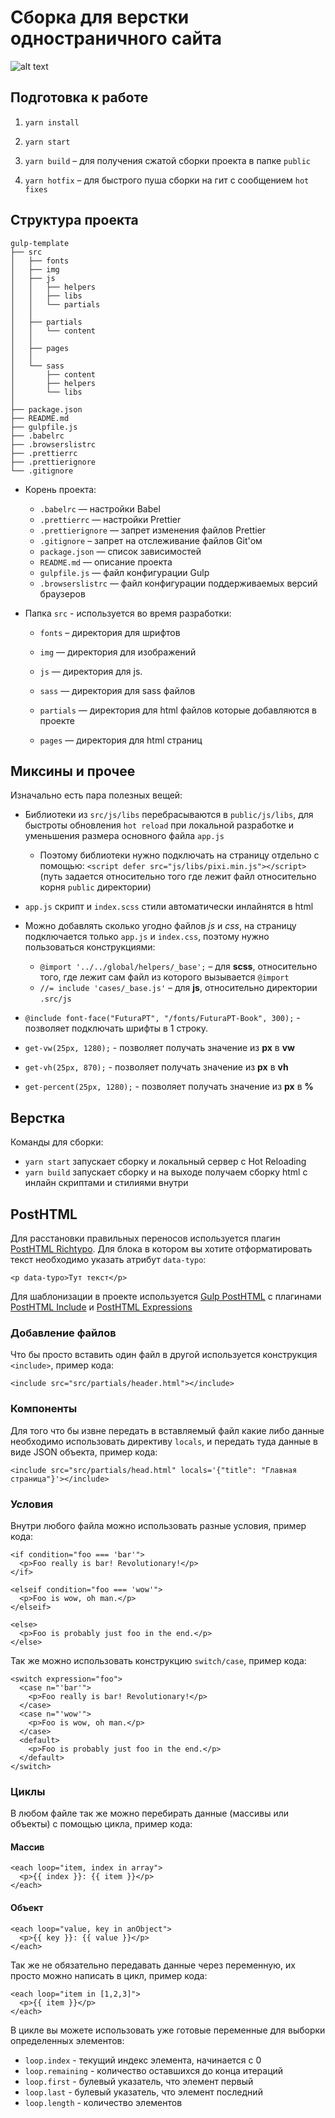 # Сборка для верстки одностраничного сайта
![alt text](https://badgen.net/github/release/kudg0/template_singlePage "Releases")

## Подготовка к работе

1. `yarn install`
2. `yarn start`

3. `yarn build` – для получения сжатой сборки проекта в папке `public`

4. `yarn hotfix` – для быстрого пуша сборки на гит с сообщением `hot fixes` 

## Структура проекта
```
gulp-template
├── src
│   ├── fonts
│   ├── img
│   ├── js
│   │   ├── helpers
│   │   ├── libs
│   │   └── partials
│   │
│   ├── partials
│   │   └── content
│   │
│   ├── pages
│   │
│   └── sass
│       ├── content
│       ├── helpers
│       └── libs
│    
├── package.json
├── README.md
├── gulpfile.js
├── .babelrc
├── .browserslistrc
├── .prettierrc
├── .prettierignore
└── .gitignore
```

* Корень проекта:
    * ```.babelrc``` — настройки Babel
    * ```.prettierrc``` — настройки Prettier
    * ```.prettierignore``` — запрет изменения файлов Prettier
    * ```.gitignore``` – запрет на отслеживание файлов Git'ом
    * ```package.json``` — список зависимостей
    * ```README.md``` — описание проекта
    * ```gulpfile.js``` — файл конфигурации Gulp
    * ```.browserslistrc``` — файл конфигурации поддерживаемых версий браузеров
    
* Папка ```src``` - используется во время разработки:
    * ```fonts``` – директория для шрифтов

    * ```img``` — директория для изображений

    * ```js``` — директория для js.

    * ```sass``` — директория для sass файлов

    * ```partials``` — директория для html файлов которые добавляются в проекте

    * ```pages``` — директория для html страниц


## Миксины и прочее
Изначально есть пара полезных вещей:
- Библиотеки из `src/js/libs` перебрасываются в `public/js/libs`, для быстроты обновления `hot reload` при локальной разработке и уменьшения размера основного файла `app.js`
  - Поэтому библиотеки нужно подключать на страницу отдельно с помощью:
    `<script defer src="js/libs/pixi.min.js"></script>` (путь задается относительно того где лежит файл относительно корня `public` директории)

- `app.js` скрипт и `index.scss` стили автоматически инлайнятся в html

- Можно добавлять сколько угодно файлов *js* и *css*, на страницу подключается только `app.js` и `index.css`, поэтому нужно пользоваться конструкциями:
  - `@import '../../global/helpers/_base';` – для **scss**, относительно того, где лежит сам файл из которого вызывается `@import`
  - `//= include 'cases/_base.js'` – для **js**, относительно директории ```.src/js```

- `@include font-face("FuturaPT", "/fonts/FuturaPT-Book", 300);` - позволяет подключать шрифты в 1 строку.
- `get-vw(25px, 1280);` - позволяет получать значение из **px** в **vw**
- `get-vh(25px, 870);` - позволяет получать значение из **px** в **vh**
- `get-percent(25px, 1280);` - позволяет получать значение из **px** в **%**
 
## Верстка
Команды для сборки:
 - `yarn start` запускает сборку и локальный сервер с Hot Reloading
 - `yarn build` запускает сборку и на выходе получаем сборку html с инлайн скриптами и стилиями внутри
 
## PostHTML
Для расстановки правильных переносов используется плагин [PostHTML Richtypo](https://github.com/Grawl/posthtml-richtypo). Для блока в котором вы хотите отформатировать текст необходимо указать атрибут `data-typo`:
```
<p data-typo>Тут текст</p>
```

Для шаблонизации в проекте используется [Gulp PostHTML](https://github.com/posthtml/gulp-posthtml) с плагинами [PostHTML Include](https://github.com/posthtml/posthtml-include) и [PostHTML Expressions](https://github.com/posthtml/posthtml-expressions)

### Добавление файлов
Что бы просто вставить один файл в другой используется конструкция `<include>`, пример кода:
```
<include src="src/partials/header.html"></include>
```

### Компоненты
Для того что бы извне передать в вставляемый файл какие либо данные необходимо использовать директиву `locals`, и передать туда данные в виде JSON объекта, пример кода:
```
<include src="src/partials/head.html" locals='{"title": "Главная страница"}'></include>
```

### Условия
Внутри любого файла можно использовать разные условия, пример кода:
```
<if condition="foo === 'bar'">
  <p>Foo really is bar! Revolutionary!</p>
</if>

<elseif condition="foo === 'wow'">
  <p>Foo is wow, oh man.</p>
</elseif>

<else>
  <p>Foo is probably just foo in the end.</p>
</else>
```

Так же можно использовать конструкцию `switch/case`, пример кода:
```
<switch expression="foo">
  <case n="'bar'">
    <p>Foo really is bar! Revolutionary!</p>
  </case>
  <case n="'wow'">
    <p>Foo is wow, oh man.</p>
  </case>
  <default>
    <p>Foo is probably just foo in the end.</p>
  </default>
</switch>
```

### Циклы
В любом файле так же можно перебирать данные (массивы или объекты) с помощью цикла, пример кода:
#### Массив
```
<each loop="item, index in array">
  <p>{{ index }}: {{ item }}</p>
</each>
```

#### Объект
```
<each loop="value, key in anObject">
  <p>{{ key }}: {{ value }}</p>
</each>
```

Так же не обязательно передавать данные через переменную, их просто можно написать в цикл, пример кода:
```
<each loop="item in [1,2,3]">
  <p>{{ item }}</p>
</each>
```

В цикле вы можете использовать уже готовые переменные для выборки определенных элементов:
* `loop.index` - текущий индекс элемента, начинается с 0
* `loop.remaining` - количество оставшихся до конца итераций
* `loop.first` - булевый указатель, что элемент первый
* `loop.last` - булевый указатель, что элемент последний
* `loop.length` - количество элементов
